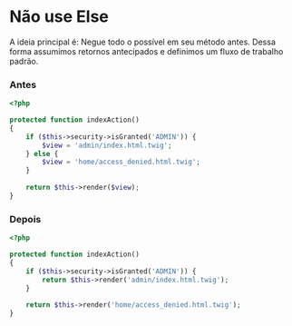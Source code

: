# Não use Else

A ideia principal é: Negue todo o possível em seu método antes. Dessa forma assumimos retornos antecipados e definimos um fluxo de trabalho padrão.

### Antes

```php
<?php

protected function indexAction()
{
    if ($this->security->isGranted('ADMIN')) {
        $view = 'admin/index.html.twig';
    } else {
        $view = 'home/access_denied.html.twig';
    }
    
    return $this->render($view);
}
```

### Depois

```php
<?php

protected function indexAction()
{
    if ($this->security->isGranted('ADMIN')) {
        return $this->render('admin/index.html.twig');
    }
    
    return $this->render('home/access_denied.html.twig');
}
```
